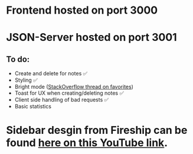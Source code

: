 # Frontend hosted on port 3000
# JSON-Server hosted on port 3001

## To do:
- Create and delete for notes ✅
- Styling ✅
- Bright mode ([StackOverflow thread on favorites](https://stackoverflow.com/questions/37801882/how-to-change-css-root-color-variables-in-javascript))
- Toast for UX when creating/deleting notes ✅
- Client side handling of bad requests ✅
- Basic statistics

# Sidebar desgin from Fireship can be found [here on this YouTube link](https://www.youtube.com/watch?v=biOMz4puGt8&list=WL&index=14&t=74s&ab_channel=Fireship).